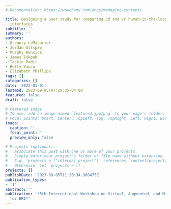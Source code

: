 ```yaml
---
# Documentation: https://wowchemy.com/docs/managing-content/

title: Designing a user study for comparing 2d and vr human-in-the-loop robot planning
  interfaces
subtitle: ''
summary: ''
authors:
- Gregory LeMasurier
- Jordan Allspaw
- Murphy Wonsick
- James Tukpah
- Taskin Padir
- Holly Yanco
- Elizabeth Phillips
tags: []
categories: []
date: '2022-01-01'
lastmod: 2023-09-05T07:20:35-04:00
featured: false
draft: false

# Featured image
# To use, add an image named `featured.jpg/png` to your page's folder.
# Focal points: Smart, Center, TopLeft, Top, TopRight, Left, Right, BottomLeft, Bottom, BottomRight.
image:
  caption: ''
  focal_point: ''
  preview_only: false

# Projects (optional).
#   Associate this post with one or more of your projects.
#   Simply enter your project's folder or file name without extension.
#   E.g. `projects = ["internal-project"]` references `content/project/deep-learning/index.md`.
#   Otherwise, set `projects = []`.
projects: []
publishDate: '2023-09-05T11:20:34.968475Z'
publication_types:
- '1'
abstract: ''
publication: '*5th International Workshop on Virtual, Augmented, and Mixed Reality
  for HRI*'
---
```

